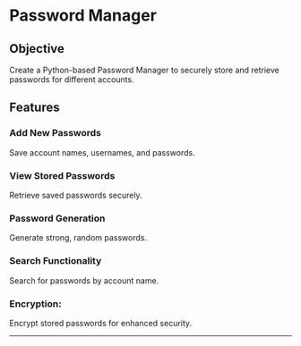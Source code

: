 # Password Manager

## Objective
Create a Python-based Password Manager to securely store and retrieve passwords for different accounts.

## Features

### Add New Passwords
Save account names, usernames, and passwords.
### View Stored Passwords
Retrieve saved passwords securely.

### Password Generation
Generate strong, random passwords.

### Search Functionality
Search for passwords by account name.

### Encryption:
Encrypt stored passwords for enhanced security.

--------------------------------------------------------------------------------------------------------------------

